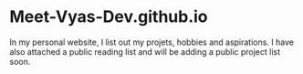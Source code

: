 # Meet-Vyas-Dev.github.io
 In my personal website, I list out my projets, hobbies and aspirations. I have also attached a public reading list and will be adding a public project list soon. 
